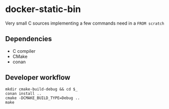docker-static-bin
=================
Very small C sources implementing a few commands need in a `FROM scratch`

## Dependencies

  - C compiler
  - CMake
  - conan

## Developer workflow

    mkdir cmake-build-debug && cd $_
    conan install ..
    cmake -DCMAKE_BUILD_TYPE=Debug ..
    make
